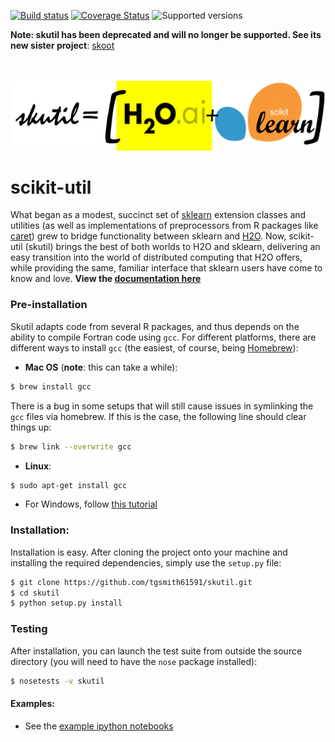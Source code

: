[![Build status](https://travis-ci.org/tgsmith61591/skutil.svg?branch=master)](https://travis-ci.org/tgsmith61591/skutil)
[![Coverage Status](https://coveralls.io/repos/github/tgsmith61591/skutil/badge.svg?branch=master)](https://coveralls.io/github/tgsmith61591/skutil?branch=master)
![Supported versions](https://img.shields.io/badge/python-2.7-blue.svg) 

**Note: skutil has been deprecated and will no longer be supported. See its new sister project**: [skoot](https://github.com/tgsmith61591/skoot)

<br/><br/>
![h2o-sklearn](doc/images/h2o-sklearn.png)


# scikit-util
What began as a modest, succinct set of [sklearn](https://github.com/scikit-learn/scikit-learn) extension classes and utilities (as well as implementations of preprocessors from R packages like [caret](https://github.com/topepo/caret)) grew to bridge functionality between sklearn and [H2O](https://github.com/h2oai/h2o-3).  Now, scikit-util (skutil) brings the best of both worlds to H2O and sklearn, delivering an easy transition into the world of distributed computing that H2O offers, while providing the same, familiar interface that sklearn users have come to know and love. __View the [documentation here](https://tgsmith61591.github.io/skutil)__



### Pre-installation
Skutil adapts code from several R packages, and thus depends on the ability to compile Fortran code using `gcc`. For different platforms, there are different ways to install `gcc` (the easiest, of course, being [Homebrew](http://brew.sh/)):
  - __Mac OS__ (__note__: this can take a while):
```bash
$ brew install gcc
```

There is a bug in some setups that will still cause issues in symlinking the `gcc` files via homebrew. If this is the case, the following line should clear things up:
```bash
$ brew link --overwrite gcc
```

  - __Linux__:
```bash
$ sudo apt-get install gcc
```

  - For Windows, follow [this tutorial](http://www.preshing.com/20141108/how-to-install-the-latest-gcc-on-windows/)




### Installation:

Installation is easy. After cloning the project onto your machine and installing the required dependencies, simply use the `setup.py` file:

```bash
$ git clone https://github.com/tgsmith61591/skutil.git
$ cd skutil
$ python setup.py install
```

### Testing

After installation, you can launch the test suite from outside the source directory (you will need to have the `nose` package installed):

```bash
$ nosetests -v skutil
```

#### Examples:
  - See the [example ipython notebooks](https://github.com/tgsmith61591/skutil/tree/master/doc/examples)

